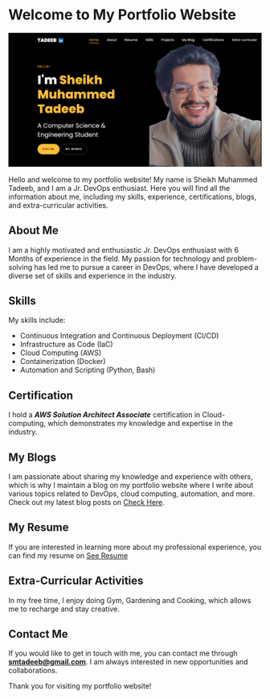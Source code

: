 # Welcome to My Portfolio Website

![This is a preview](https://github.com/smTadeeb/smtadeeb_portfolio/blob/main/images/preview.png?raw=true)

Hello and welcome to my portfolio website! My name is Sheikh Muhammed Tadeeb, and I am a Jr. DevOps enthusiast. Here you will find all the information about me, including my skills, experience, certifications, blogs, and extra-curricular activities.

## About Me
I am a highly motivated and enthusiastic Jr. DevOps enthusiast with 6 Months of experience in the field. My passion for technology and problem-solving has led me to pursue a career in DevOps, where I have developed a diverse set of skills and experience in the industry.

## Skills
My skills include:
- Continuous Integration and Continuous Deployment (CI/CD)
- Infrastructure as Code (IaC)
- Cloud Computing (AWS)
- Containerization (Docker)
- Automation and Scripting (Python, Bash)


## Certification
I hold a ***AWS Solution Architect Associate*** certification in Cloud-computing, which demonstrates my knowledge and expertise in the industry.

## My Blogs
I am passionate about sharing my knowledge and experience with others, which is why I maintain a blog on my portfolio website where I write about various topics related to DevOps, cloud computing, automation, and more. Check out my latest blog posts on [Check Here](https://smtadeeb.github.io/smtadeeb_portfolio/single.html).

## My Resume
If you are interested in learning more about my professional experience, you can find my resume on [See Resume](https://smtadeeb.github.io/smtadeeb_portfolio/#resume-section)

## Extra-Curricular Activities
In my free time, I enjoy doing Gym, Gardening and Cooking, which allows me to recharge and stay creative.

## Contact Me
If you would like to get in touch with me, you can contact me through **smtadeeb@gmail.com**. I am always interested in new opportunities and collaborations.



Thank you for visiting my portfolio website!